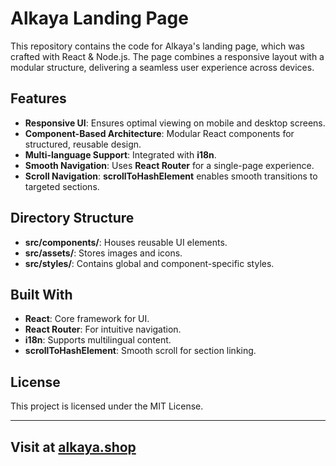 # Alkaya Landing Page

This repository contains the code for Alkaya's landing page, which was crafted with React & Node.js. The page combines a responsive layout with a modular structure, delivering a seamless user experience across devices.

## Features

- **Responsive UI**: Ensures optimal viewing on mobile and desktop screens.
- **Component-Based Architecture**: Modular React components for structured, reusable design.
- **Multi-language Support**: Integrated with **i18n**.
- **Smooth Navigation**: Uses **React Router** for a single-page experience.
- **Scroll Navigation**: **scrollToHashElement** enables smooth transitions to targeted sections.

## Directory Structure

- **src/components/**: Houses reusable UI elements.
- **src/assets/**: Stores images and icons.
- **src/styles/**: Contains global and component-specific styles.

## Built With

- **React**: Core framework for UI.
- **React Router**: For intuitive navigation.
- **i18n**: Supports multilingual content.
- **scrollToHashElement**: Smooth scroll for section linking.

## License

This project is licensed under the MIT License.

---

## Visit at [alkaya.shop](https://alkaya.shop/)
